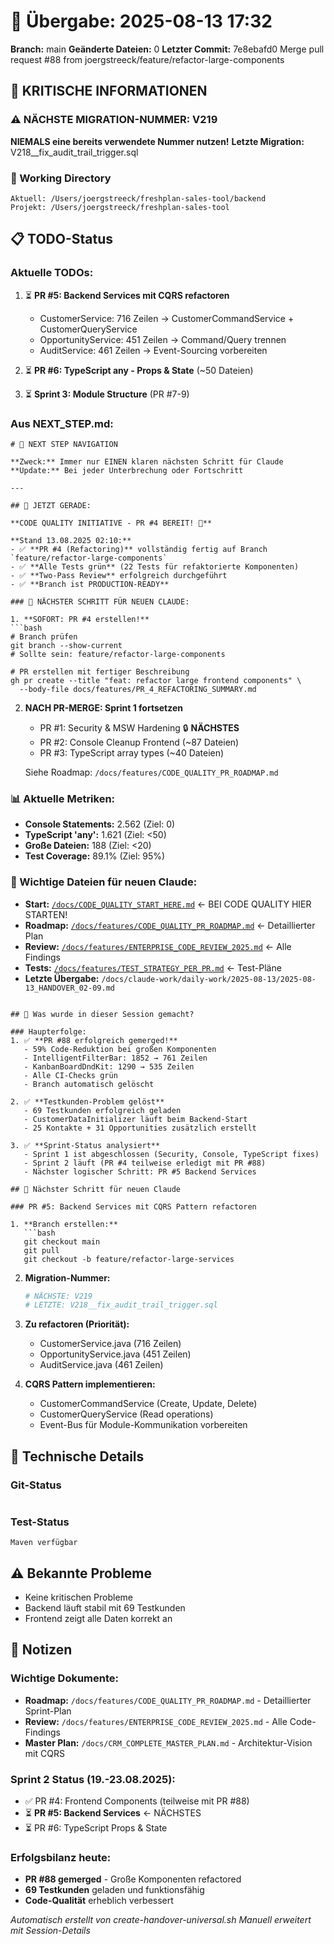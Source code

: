 # 🤝 Übergabe: 2025-08-13 17:32
**Branch:** main
**Geänderte Dateien:** 0
**Letzter Commit:** 7e8ebafd0 Merge pull request #88 from joergstreeck/feature/refactor-large-components

## 🚨 KRITISCHE INFORMATIONEN

### ⚠️ NÄCHSTE MIGRATION-NUMMER: V219
**NIEMALS eine bereits verwendete Nummer nutzen!**
**Letzte Migration:** V218__fix_audit_trail_trigger.sql

### 📍 Working Directory
```
Aktuell: /Users/joergstreeck/freshplan-sales-tool/backend
Projekt: /Users/joergstreeck/freshplan-sales-tool
```

## 📋 TODO-Status

### Aktuelle TODOs:
1. ⏳ **PR #5: Backend Services mit CQRS refactoren**
   - CustomerService: 716 Zeilen → CustomerCommandService + CustomerQueryService
   - OpportunityService: 451 Zeilen → Command/Query trennen
   - AuditService: 461 Zeilen → Event-Sourcing vorbereiten
   
2. ⏳ **PR #6: TypeScript any - Props & State** (~50 Dateien)

3. ⏳ **Sprint 3: Module Structure** (PR #7-9)

### Aus NEXT_STEP.md:
```
# 🧭 NEXT STEP NAVIGATION

**Zweck:** Immer nur EINEN klaren nächsten Schritt für Claude
**Update:** Bei jeder Unterbrechung oder Fortschritt

---

## 🎯 JETZT GERADE:

**CODE QUALITY INITIATIVE - PR #4 BEREIT! 🚀**

**Stand 13.08.2025 02:10:**
- ✅ **PR #4 (Refactoring)** vollständig fertig auf Branch `feature/refactor-large-components`
- ✅ **Alle Tests grün** (22 Tests für refaktorierte Komponenten)
- ✅ **Two-Pass Review** erfolgreich durchgeführt
- ✅ **Branch ist PRODUCTION-READY**

### 🚨 NÄCHSTER SCHRITT FÜR NEUEN CLAUDE:

1. **SOFORT: PR #4 erstellen!**
```bash
# Branch prüfen
git branch --show-current
# Sollte sein: feature/refactor-large-components

# PR erstellen mit fertiger Beschreibung
gh pr create --title "feat: refactor large frontend components" \
  --body-file docs/features/PR_4_REFACTORING_SUMMARY.md
```

2. **NACH PR-MERGE: Sprint 1 fortsetzen**
   - PR #1: Security & MSW Hardening 🔒 **NÄCHSTES**
   - PR #2: Console Cleanup Frontend (~87 Dateien)
   - PR #3: TypeScript array types (~40 Dateien)
   
   Siehe Roadmap: `/docs/features/CODE_QUALITY_PR_ROADMAP.md`

### 📊 Aktuelle Metriken:
- **Console Statements:** 2.562 (Ziel: 0)
- **TypeScript 'any':** 1.621 (Ziel: <50)
- **Große Dateien:** 188 (Ziel: <20)
- **Test Coverage:** 89.1% (Ziel: 95%)

### 📍 Wichtige Dateien für neuen Claude:
- **Start:** [`/docs/CODE_QUALITY_START_HERE.md`](/docs/CODE_QUALITY_START_HERE.md) ← BEI CODE QUALITY HIER STARTEN!
- **Roadmap:** [`/docs/features/CODE_QUALITY_PR_ROADMAP.md`](/docs/features/CODE_QUALITY_PR_ROADMAP.md) ← Detaillierter Plan
- **Review:** [`/docs/features/ENTERPRISE_CODE_REVIEW_2025.md`](/docs/features/ENTERPRISE_CODE_REVIEW_2025.md) ← Alle Findings
- **Tests:** [`/docs/features/TEST_STRATEGY_PER_PR.md`](/docs/features/TEST_STRATEGY_PER_PR.md) ← Test-Pläne
- **Letzte Übergabe:** `/docs/claude-work/daily-work/2025-08-13/2025-08-13_HANDOVER_02-09.md`
```

## 🎯 Was wurde in dieser Session gemacht?

### Haupterfolge:
1. ✅ **PR #88 erfolgreich gemerged!**
   - 59% Code-Reduktion bei großen Komponenten
   - IntelligentFilterBar: 1852 → 761 Zeilen
   - KanbanBoardDndKit: 1290 → 535 Zeilen
   - Alle CI-Checks grün
   - Branch automatisch gelöscht

2. ✅ **Testkunden-Problem gelöst**
   - 69 Testkunden erfolgreich geladen
   - CustomerDataInitializer läuft beim Backend-Start
   - 25 Kontakte + 31 Opportunities zusätzlich erstellt

3. ✅ **Sprint-Status analysiert**
   - Sprint 1 ist abgeschlossen (Security, Console, TypeScript fixes)
   - Sprint 2 läuft (PR #4 teilweise erledigt mit PR #88)
   - Nächster logischer Schritt: PR #5 Backend Services

## 🎯 Nächster Schritt für neuen Claude

### PR #5: Backend Services mit CQRS Pattern refactoren

1. **Branch erstellen:**
   ```bash
   git checkout main
   git pull
   git checkout -b feature/refactor-large-services
   ```

2. **Migration-Nummer:**
   ```bash
   # NÄCHSTE: V219
   # LETZTE: V218__fix_audit_trail_trigger.sql
   ```

3. **Zu refactoren (Priorität):**
   - CustomerService.java (716 Zeilen)
   - OpportunityService.java (451 Zeilen)  
   - AuditService.java (461 Zeilen)

4. **CQRS Pattern implementieren:**
   - CustomerCommandService (Create, Update, Delete)
   - CustomerQueryService (Read operations)
   - Event-Bus für Module-Kommunikation vorbereiten

## 🔧 Technische Details

### Git-Status
```

```

### Test-Status
```
Maven verfügbar
```

## ⚠️ Bekannte Probleme

- Keine kritischen Probleme
- Backend läuft stabil mit 69 Testkunden
- Frontend zeigt alle Daten korrekt an

## 📝 Notizen

### Wichtige Dokumente:
- **Roadmap:** `/docs/features/CODE_QUALITY_PR_ROADMAP.md` - Detaillierter Sprint-Plan
- **Review:** `/docs/features/ENTERPRISE_CODE_REVIEW_2025.md` - Alle Code-Findings
- **Master Plan:** `/docs/CRM_COMPLETE_MASTER_PLAN.md` - Architektur-Vision mit CQRS

### Sprint 2 Status (19.-23.08.2025):
- ✅ PR #4: Frontend Components (teilweise mit PR #88)
- ⏳ **PR #5: Backend Services** ← NÄCHSTES
- ⏳ PR #6: TypeScript Props & State

### Erfolgsbilanz heute:
- **PR #88 gemerged** - Große Komponenten refactored
- **69 Testkunden** geladen und funktionsfähig
- **Code-Qualität** erheblich verbessert

_Automatisch erstellt von create-handover-universal.sh_
_Manuell erweitert mit Session-Details_
